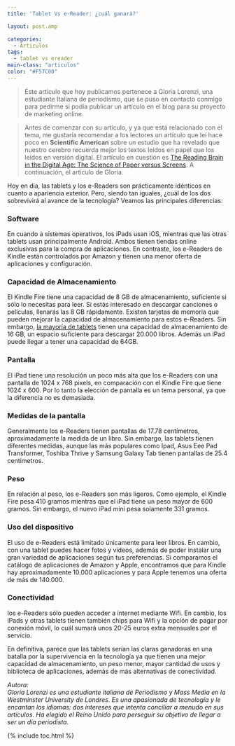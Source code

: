```yaml
---
title: 'Tablet Vs e-Reader: ¿cuál ganará?'

layout: post.amp

categories:
  - Articulos
tags:
  - tablet vs ereader
main-class: "articulos"
color: "#F57C00"
---
```

> Éste artículo que hoy publicamos pertenece a Gloria Lorenzi, una estudiante Italiana de periodismo, que se puso en contacto conmigo para pedirme si podía publicar un artículo en el blog para su proyecto de marketing online.

> Antes de comenzar con su artículo, y ya que está relacionado con el tema, me gustaría recomendar a los lectores un artículo que leí hace poco en **Scientific American** sobre un estudio que ha revelado que nuestro cerebro recuerda mejor los textos leídos en papel que los leídos en versión digital. El artículo en cuestión es <a title="The Reading Brain in the Digital Age: The Science of Paper versus Screens" href="http://www.scientificamerican.com/article.cfm?id=reading-paper-screens&page=2" target="_blank">The Reading Brain in the Digital Age: The Science of Paper versus Screens</a>. A continuación, el artículo de Gloria.

Hoy en día, las tablets y los e-Readers son prácticamente idénticos en cuanto a apariencia exterior. Pero, siendo tan iguales, ¿cuál de los dos sobrevivirá al avance de la tecnología? Veamos las principales diferencias:  
<!--ad-->

### Software

En cuando a sistemas operativos, los iPads usan iOS, mientras que las otras tablets usan principalmente Android. Ambos tienen tiendas online exclusivas para la compra de aplicaciones. En contraste, los e-Readers de Kindle están controlados por Amazon y tienen una menor oferta de aplicaciones y configuración.

### Capacidad de Almacenamiento

El Kindle Fire tiene una capacidad de 8 GB de almacenamiento, suficiente si sólo lo necesitas para leer. Si estás interesado en descargar canciones o películas, llenarás las 8 GB rápidamente. Existen tarjetas de memoria que pueden mejorar la capacidad de almacenamiento para estos e-Readers. Sin embargo, <a href="http://shop.lenovo.com/es/es/tablets/" title="Lenovo" target="_blank">la mayoría de tablets</a> tienen una capacidad de almacenamiento de 16 GB, un espacio suficiente para descargar 20.000 libros. Además un iPad puede llegar a tener una capacidad de 64GB.

### Pantalla

El iPad tiene una resolución un poco más alta que los e-Readers con una pantalla de 1024 x 768 pixels, en comparación con el Kindle Fire que tiene 1024 x 600. Por lo tanto la elección de pantalla es un tema personal, ya que la diferencia no es demasiada.

### Medidas de la pantalla

Generalmente los e-Readers tienen pantallas de 17.78 centímetros, aproximadamente la medida de un libro. Sin embargo, las tablets tienen diferentes medidas, aunque las más populares como Ipad, Asus Eee Pad Transformer, Toshiba Thrive y Samsung Galaxy Tab tienen pantallas de 25.4 centímetros.

### Peso

En relación al peso, los e-Readers son más ligeros. Como ejemplo, el Kindle Fire pesa 410 gramos mientras que el iPad tiene un peso mayor de 600 gramos. Sin embargo, el nuevo iPad mini pesa solamente 331 gramos.

### Uso del dispositivo

El uso de e-Readers está limitado únicamente para leer libros. En cambio, con una tablet puedes hacer fotos y videos, además de poder instalar una gran variedad de aplicaciones según tus preferencias. Si comparamos el catálogo de aplicaciones de Amazon y Apple, encontramos que para Kindle hay aproximadamente 10.000 aplicaciones y para Apple tenemos una oferta de más de 140.000.

### Conectividad

los e-Readers sólo pueden acceder a internet mediante Wifi. En cambio, los iPads y otras tablets tienen también chips para Wifi y la opción de pagar por conexión móvil, lo cuál sumará unos 20-25 euros extra mensuales por el servicio.

En definitiva, parece que las tablets serían las claras ganadoras en una batalla por la supervivencia en la tecnología ya que tienen una mejor capacidad de almacenamiento, un peso menor, mayor cantidad de usos y biblioteca de aplicaciones, además de más alternativas de conectividad.

*Autora:  
Gloria Lorenzi es una estudiante italiana de Periodismo y Mass Media en la Westminster University de Londres. Es una apasionada de tecnología y le encantan los idiomas: dos intereses que intenta conciliar a menudo en sus artículos. Ha elegido el Reino Unido para perseguir su objetivo de llegar a ser un día periodista.*



{% include toc.html %}
